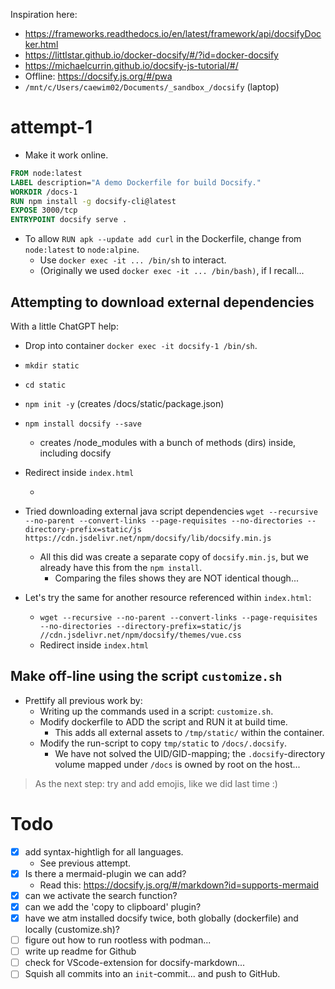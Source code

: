 
Inspiration here: 
- https://frameworks.readthedocs.io/en/latest/framework/api/docsifyDocker.html
- https://littlstar.github.io/docker-docsify/#/?id=docker-docsify
- https://michaelcurrin.github.io/docsify-js-tutorial/#/
- Offline: https://docsify.js.org/#/pwa
- `/mnt/c/Users/caewim02/Documents/_sandbox_/docsify` (laptop)

# attempt-1
- Make it work online.

```dockerfile
FROM node:latest
LABEL description="A demo Dockerfile for build Docsify."
WORKDIR /docs-1
RUN npm install -g docsify-cli@latest
EXPOSE 3000/tcp
ENTRYPOINT docsify serve .
```

- To allow `RUN apk --update add curl` in the Dockerfile, change from `node:latest` to `node:alpine`. 
	- Use `docker exec -it ... /bin/sh` to interact.
	- (Originally we used `docker exec -it ... /bin/bash)`, if I recall... 

## Attempting to download external dependencies 
With a little ChatGPT help:

- Drop into container `docker exec -it docsify-1 /bin/sh`.
- `mkdir static`
- `cd static`
- `npm init -y` (creates /docs/static/package.json)
- `npm install docsify --save` 
	- creates /node_modules with a bunch of methods (dirs) inside, including docsify
 - Redirect inside `index.html`
	 - <script src="static/node_modules/docsify/lib/docsify.min.js"></script>
- Tried downloading external java script dependencies 
  `wget --recursive --no-parent --convert-links --page-requisites --no-directories --directory-prefix=static/js https://cdn.jsdelivr.net/npm/docsify/lib/docsify.min.js`

	- All this did was create a separate copy of `docsify.min.js`, but we already have this from the `npm install`.
		- Comparing the files shows they are NOT identical though...
- Let's try the same for another resource referenced within `index.html`:
	- `wget --recursive --no-parent --convert-links --page-requisites --no-directories --directory-prefix=static/js //cdn.jsdelivr.net/npm/docsify/themes/vue.css`
	- Redirect inside `index.html`
	  <link rel="stylesheet" href="static/js/vue.css">

## Make off-line using the script `customize.sh`

- Prettify all previous work by:
	- Writing up the commands used in a script: `customize.sh`.
	- Modify dockerfile to ADD the script and RUN it at build time. 
		- This adds all external assets to `/tmp/static/` within the container.
	- Modify the run-script to copy `tmp/static` to `/docs/.docsify`.
		- We have not solved the UID/GID-mapping; the `.docsify`-directory volume mapped under `/docs` is owned by root on the host...

> As the next step: try and add emojis, like we did last time :)
> 
  
# Todo
- [x] add syntax-hightligh for all languages. 
	- See previous attempt.
- [x] Is there a mermaid-plugin we can add?
	- Read this: https://docsify.js.org/#/markdown?id=supports-mermaid
- [x] can we activate the search function?
- [x] can we add the 'copy to clipboard' plugin?
- [x] have we atm installed docsify twice, both globally (dockerfile) and locally (customize.sh)?
- [ ] figure out how to run rootless with podman...
- [ ] write up readme for Github
- [ ] check for VScode-extension for docsify-markdown... 
- [ ] Squish all commits into an `init`-commit... and push to GitHub.
